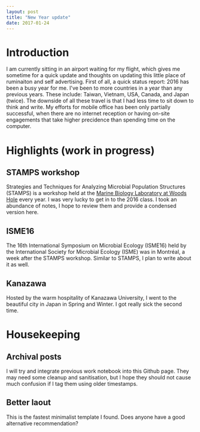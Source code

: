 ```yaml
---
layout: post
title: "New Year update"
date: 2017-01-24
---
```


# Introduction

I am currently sitting in an airport waiting for my flight, which gives me sometime for a quick update and thoughts on updating this little place of ruminaiton and self advertising. First of all, a quick status report: 2016 has been a busy year for me. I've been to more countries in a year than any previous years. These include: Taiwan, Vietnam, USA, Canada, and Japan (twice). The downside of all these travel is that I had less time to sit down to think and write. My efforts for mobile office has been only partially successful, when there are no internet reception or having on-site engagements that take higher precidence than spending time on the computer.

# Highlights (work in progress)

## STAMPS workshop

Strategies and Techniques for Analyzing Microbial Population Structures (STAMPS) is a workshop held at the [Marine Biology Laboratory at Woods Hole](http://www.mbl.edu/education/courses/stamps/) every year. I was very lucky to get in to the 2016 class. I took an abundance of notes, I hope to review them and provide a condensed version here.

## ISME16

The 16th International Symposium on Microbial Ecology (ISME16) held by the International Society for Microbial Ecology (ISME) was in Montréal, a week after the STAMPS workshop. Similar to STAMPS, I plan to write about it as well.

## Kanazawa
Hosted by the warm hospitality of Kanazawa University, I went to the beautiful city in Japan in Spring and Winter. I got really sick the second time.

# Housekeeping
## Archival posts
I will try and integrate previous work notebook into this Github page. They may need some cleanup and sanitisation, but I hope they should not cause much confusion if I tag them using older timestamps.

## Better laout
This is the fastest minimalist template I found. Does anyone have a good alternative recommendation?
